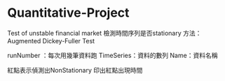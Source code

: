 # Quantitative-Project
Test of unstable financial market
檢測時間序列是否stationary
方法：Augmented Dickey-Fuller Test

runNumber ：每次用幾筆資料跑
TimeSeries：資料的數列
Name：資料名稱

紅點表示偵測出NonStationary
印出紅點出現時間

